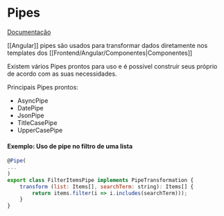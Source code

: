 # Pipes

[Documentação](https://angular.dev/guide/templates/pipes)

[[Angular]] pipes são usados para transformar dados diretamente nos templates dos [[Frontend/Angular/Componentes|Componentes]]

Existem vários Pipes prontos para uso e é possível construir seus próprio de acordo com as suas necessidades.

Principais Pipes prontos:

- AsyncPipe
- DatePipe
- JsonPipe
- TitleCasePipe
- UpperCasePipe

#### Exemplo: Uso de pipe no filtro de uma lista

```js
@Pipe(
...
)
export class FilterItemsPipe implements PipeTransformation {
	transform (list: Items[], searchTerm: string): Items[] {
		return items.filter(i => i.includes(searchTerm)));
	}
}
```